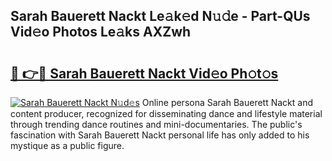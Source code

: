 ## Sarah Bauerett Nackt Le𝚊k𝚎d N𝚞𝚍e - Part-QUs Vid𝚎o Photos Le𝚊ks AXZwh

# <h2><a href="http://fb9vkj.evod.top/?m=Sarah+Bauerett+Nackt">🔗 👉🔴 Sarah Bauerett Nackt Vid𝚎o Ph𝚘t𝚘s</a></h2>

[![Sarah Bauerett Nackt N𝚞d𝚎s](https://i.imgur.com/8V9OHl7.gif)](http://fb9vkj.evod.top/?m=Sarah+Bauerett+Nackt)
Online persona Sarah Bauerett Nackt and content producer, recognized for disseminating dance and lifestyle material through trending dance routines and mini-documentaries. The public's fascination with Sarah Bauerett Nackt personal life has only added to his mystique as a public figure. 
